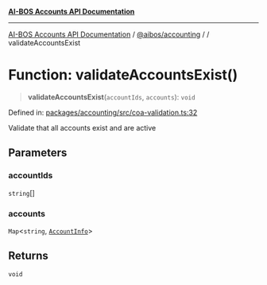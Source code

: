 [**AI-BOS Accounts API Documentation**](../../../README.md)

***

[AI-BOS Accounts API Documentation](../../../README.md) / [@aibos/accounting](../README.md) / [](../README.md) / validateAccountsExist

# Function: validateAccountsExist()

> **validateAccountsExist**(`accountIds`, `accounts`): `void`

Defined in: [packages/accounting/src/coa-validation.ts:32](https://github.com/pohlai88/accounts/blob/48103fb36d28b2b9bfb33472b6de2f719773cde9/packages/accounting/src/coa-validation.ts#L32)

Validate that all accounts exist and are active

## Parameters

### accountIds

`string`[]

### accounts

`Map`\<`string`, [`AccountInfo`](../../db/interfaces/AccountInfo.md)\>

## Returns

`void`
